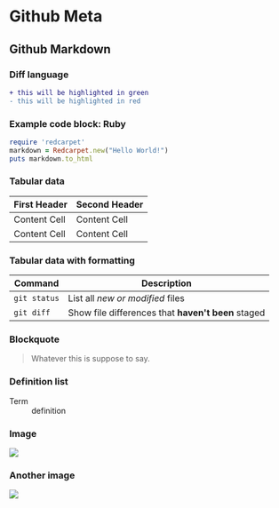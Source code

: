 # Github Meta
## Github Markdown
### Diff language
```diff
+ this will be highlighted in green
- this will be highlighted in red
```
### Example code block: Ruby
```ruby
require 'redcarpet'
markdown = Redcarpet.new("Hello World!")
puts markdown.to_html
```
### Tabular data
| First Header  | Second Header |
| ------------- | ------------- |
| Content Cell  | Content Cell  |
| Content Cell  | Content Cell  |

### Tabular data with formatting
| Command | Description |
| --- | --- |
| `git status` | List all *new or modified* files |
| `git diff` | Show file differences that **haven't been** staged |

### Blockquote
> Whatever this is
> suppose to say.

### Definition list
<dl>
  <dt>Term</dt>
  <dd>definition</dd>
</dl>

### Image
<a><img src="http://dump.thecybershadow.net/6c736bfd11ded8cdc5e2bda009a6694a/colortext.svg"/></a>

### Another image
<img src="https://upload.wikimedia.org/wikipedia/commons/4/45/Glider.svg"/>
